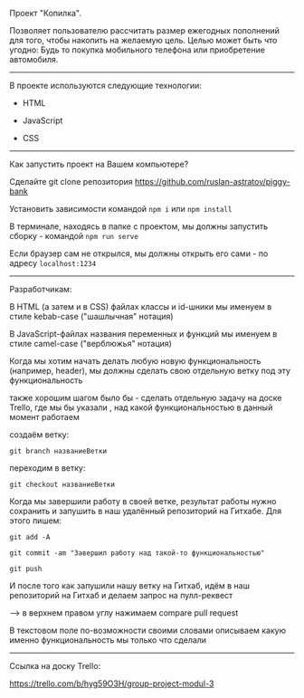 Проект "Копилка".

Позволяет пользователю рассчитать размер ежегодных пополнений для того, чтобы накопить на желаемую цель.
Целью может быть что угодно: Будь то покупка мобильного телефона или приобретение автомобиля.

---

В проекте используются следующие технологии:

- HTML

- JavaScript

- CSS

---

Как запустить проект на Вашем компьютере?

Сделайте git clone репозитория https://github.com/ruslan-astratov/piggy-bank

Установить зависимости командой `npm i` или `npm install`

В терминале, находясь в папке с проектом, мы должны запустить сборку - командой `npm run serve`

Если браузер сам не открылся, мы должны открыть его сами - по адресу `localhost:1234`

---

Разработчикам:


В HTML (а затем и в CSS) файлах классы и id-шники мы именуем в стиле kebab-case ("шашлычная" нотация)

В JavaScript-файлах названия переменных и функций мы именуем в стиле camel-case ("верблюжья" нотация)


Когда мы хотим начать делать любую новую функциональность (например, header), мы должны сделать свою отдельную ветку под эту функциональность

также хорошим шагом было бы - сделать отдельную задачу на доске Trello, где мы бы указали , над какой функциональностью в данный момент работаем

создаём ветку:

`git branch названиеВетки`

переходим в ветку:

`git checkout названиеВетки`

Когда мы завершили работу в своей ветке, результат работы нужно сохранить и запушить в наш удалённый репозиторий на Гитхабе. Для этого пишем:

`git add -A`

`git commit -am "Завершил работу над такой-то функциональностью"`

`git push`

И после того как запушили нашу ветку на Гитхаб, идём в наш репозиторий на Гитхаб и делаем запрос на пулл-реквест

--> в верхнем правом углу нажимаем compare pull request

В текстовом поле по-возможности своими словами описываем какую именно функциональность мы только что сделали

---

Ссылка на доску Trello:

https://trello.com/b/hyg59O3H/group-project-modul-3
